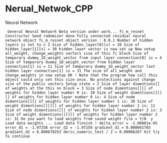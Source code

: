 # Nerual_Netwok_CPP
Neural Network

`  General Neural Network Beta version under work...
fc_m_resnet Constructor
Seed radomizer done
Fully connected residual neural network object
fc_m_resnet object version : 0.0.1
 Number of hidden layers is set to = 2
Size of hidden_layer[0][x] = 10
Size of hidden_layer[1][x] = 30
hidden_layer vector is now set up
Now setup all_weight, change_weights vectors size of this fc block
Size of temporary dummy_1D_weight_vector from input layer connection[0] is = 4
Size of temporary dummy_1D_weight_vector from hidden layer connection[1] is = 11
Size of temporary dummy_1D_weight_vector last hidden layer connection[1] is = 31
The size of all_weight and change_weights in now setup OK !
Note that the program how call this object could only set this size once. No protections against change size of the public vectors
Setup state = 2
Size of layer dimentions[] of weights at the this nn block = 3
Size of node dimentions[][] of weights for hidden layer number 0 is: 10
Size of weight dimentions[][][] of weights for hidden layer number 0 is: 4
Size of node dimentions[][] of weights for hidden layer number 1 is: 30
Size of weight dimentions[][][] of weights for hidden layer number 1 is: 11
Size of node dimentions[][] of weights for hidden layer number 2 is: 3
Size of weight dimentions[][][] of weights for hidden layer number 2 is: 31
Do you want to load weights from saved weight file = Y/N 
y
Load data weights ...
Load data finnish !
delta_error = -1.98801e-05
error_d1 = -1.97258
error_d2 = -1.97256
gradient_d1 = 0.000661703
gradient_d2 = 0.000670253
deriv_numeric_test / 2 = 0.00066267
Hit Y/y to continue `
